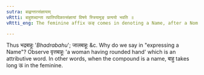 ```yaml
---
sutra: बाह्वन्तात्संज्ञायाम्
vRtti: बाहुशब्दान्ता त्प्रातिपदिकात्संज्ञायां विषये स्त्रियामूङ् प्रत्ययो भवति ॥
vRtti_eng: The feminine affix ऊङ् comes in denoting a Name, after a Nominal-stem ending with the word बाहु ॥

---
```

Thus भद्रबाहूः '_Bhadrabahu_'; जालबाहूः &c. Why do we say in "expressing a Name"? Observe वृत्तबाहूः 'a woman having rounded hand' which is an attributive word. In other words, when the compound is a name, बाहु takes long ऊ in the feminine.